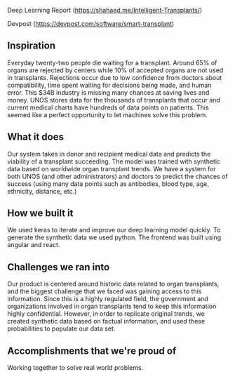 Deep Learning Report (https://shahaed.me/Intelligent-Transplants/)

Devpost (https://devpost.com/software/smart-transplant)
## Inspiration
Everyday twenty-two people die waiting for a transplant. Around 65% of organs are rejected by centers while 10% of accepted organs are not used in transplants. Rejections occur due to low confidence from doctors about compatibility, time spent waiting for decisions being made, and human error. This $34B industry is missing many chances at saving lives and money. UNOS stores data for the thousands of transplants that occur and current medical charts have hundreds of data points on patients. This seemed like a perfect opportunity to let machines solve this problem.  

## What it does
Our system takes in donor and recipient medical data and predicts the viability of a transplant succeeding. The model was trained with synthetic data based on worldwide organ transplant trends. We have a system for both UNOS (and other administrators) and doctors to predict the chances of success (using many data points such as antibodies, blood type, age, ethnicity, distance, etc.) 

## How we built it
We used keras to iterate and improve our deep learning model quickly. To generate the synthetic data we used python. The frontend was built using angular and react.

## Challenges we ran into
Our product is centered around historic data related to organ transplants, and the biggest challenge that we faced was gaining access to this information. Since this is a highly regulated field, the government and organizations involved in organ transplants tend to keep this information highly confidential. However, in order to replicate original trends, we created synthetic data based on factual information, and used these probabilities to populate our data set. 

## Accomplishments that we're proud of
Working together to solve real world problems. 
